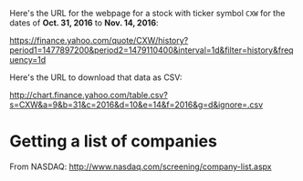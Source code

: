 Here's the URL for the webpage for a stock with ticker symbol `CXW` for the dates of __Oct. 31, 2016__ to __Nov. 14, 2016__:

https://finance.yahoo.com/quote/CXW/history?period1=1477897200&period2=1479110400&interval=1d&filter=history&frequency=1d

Here's the URL to download that data as CSV:

http://chart.finance.yahoo.com/table.csv?s=CXW&a=9&b=31&c=2016&d=10&e=14&f=2016&g=d&ignore=.csv


# Getting a list of companies

From NASDAQ: http://www.nasdaq.com/screening/company-list.aspx
